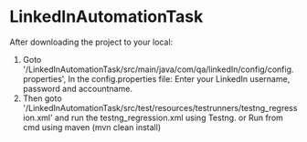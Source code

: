 # LinkedInAutomationTask

After downloading the project to your local:
1. Goto '/LinkedInAutomationTask/src/main/java/com/qa/linkedIn/config/config.properties', In the config.properties file: Enter your LinkedIn username, password and accountname.
2. Then goto '/LinkedInAutomationTask/src/test/resources/testrunners/testng_regression.xml' and run the testng_regression.xml using Testng.
or
Run from cmd using maven (mvn clean install) 
